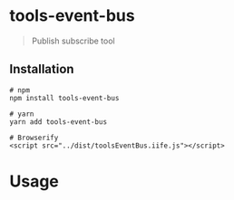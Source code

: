 # tools-event-bus

> Publish subscribe tool

## Installation

```shell
# npm
npm install tools-event-bus

# yarn
yarn add tools-event-bus

# Browserify
<script src="../dist/toolsEventBus.iife.js"></script>
```

# Usage

```js

```
